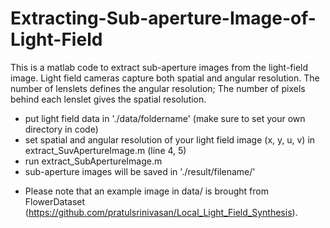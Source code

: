 # Extracting-Sub-aperture-Image-of-Light-Field

This is a matlab code to extract sub-aperture images from the light-field image. Light field cameras capture both spatial and angular resolution. The number of lenslets defines the angular resolution; The number of pixels behind each lenslet gives the spatial resolution.

- put light field data in './data/foldername' (make sure to set your own directory in code)
- set spatial and angular resolution of your light field image (x, y, u, v) in extract_SuvApertureImage.m (line 4, 5)
- run extract_SubApertureImage.m
- sub-aperture images will be saved in './result/filename/'

* Please note that an example image in data/ is brought from FlowerDataset (https://github.com/pratulsrinivasan/Local_Light_Field_Synthesis).

